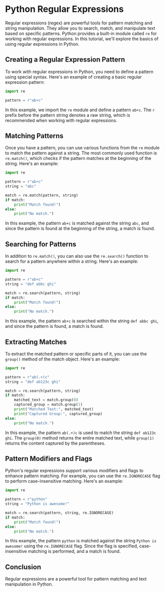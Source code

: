# Python Regular Expressions

Regular expressions (regex) are powerful tools for pattern matching and string manipulation. They allow you to search, match, and manipulate text based on specific patterns. Python provides a built-in module called `re` for working with regular expressions. In this tutorial, we'll explore the basics of using regular expressions in Python.

## Creating a Regular Expression Pattern

To work with regular expressions in Python, you need to define a pattern using special syntax. Here's an example of creating a basic regular expression pattern:

```python
import re

pattern = r"ab+c"
```
In this example, we import the `re` module and define a pattern `ab+c`. The `r` prefix before the pattern string denotes a raw string, which is recommended when working with regular expressions.

## Matching Patterns

Once you have a pattern, you can use various functions from the `re` module to match the pattern against a string. The most commonly used function is `re.match()`, which checks if the pattern matches at the beginning of the string. Here's an example:

```python
import re

pattern = r"ab+c"
string = "abc"

match = re.match(pattern, string)
if match:
    print("Match found!")
else:
    print("No match.")
```
In this example, the pattern `ab+c` is matched against the string `abc`, and since the pattern is found at the beginning of the string, a match is found.

## Searching for Patterns

In addition to `re.match()`, you can also use the `re.search()` function to search for a pattern anywhere within a string. Here's an example:

```python
import re

pattern = r"ab+c"
string = "def abbc ghi"

match = re.search(pattern, string)
if match:
    print("Match found!")
else:
    print("No match.")
```
In this example, the pattern `ab+c` is searched within the string `def abbc ghi`, and since the pattern is found, a match is found.

## Extracting Matches

To extract the matched pattern or specific parts of it, you can use the `group()` method of the match object. Here's an example:

```python
import re

pattern = r"ab(.+)c"
string = "def ab123c ghi"

match = re.search(pattern, string)
if match:
    matched_text = match.group(0)
    captured_group = match.group(1)
    print("Matched Text:", matched_text)
    print("Captured Group:", captured_group)
else:
    print("No match.")
```
In this example, the pattern `ab(.+)c` is used to match the string `def ab123c ghi`. The `group(0)` method returns the entire matched text, while `group(1)` returns the content captured by the parentheses.

## Pattern Modifiers and Flags

Python's regular expressions support various modifiers and flags to enhance pattern matching. For example, you can use the `re.IGNORECASE` flag to perform case-insensitive matching. Here's an example:

```python
import re

pattern = r"python"
string = "Python is awesome!"

match = re.search(pattern, string, re.IGNORECASE)
if match:
    print("Match found!")
else:
    print("No match.")
```
In this example, the pattern `python` is matched against the string `Python is awesome!` using the `re.IGNORECASE` flag. Since the flag is specified, case-insensitive matching is performed, and a match is found.

## Conclusion

Regular expressions are a powerful tool for pattern matching and text manipulation in Python.
